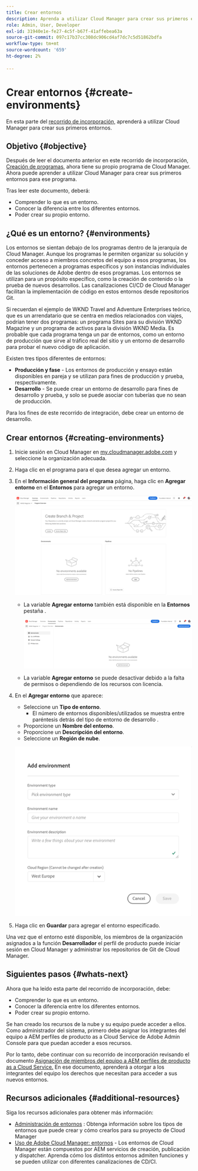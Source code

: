 ```yaml
---
title: Crear entornos
description: Aprenda a utilizar Cloud Manager para crear sus primeros entornos.
role: Admin, User, Developer
exl-id: 31940e1e-fe27-4c5f-b67f-41affebea63a
source-git-commit: 097c17b37cc308dc906cd4af7dc7c5d51862bdfa
workflow-type: tm+mt
source-wordcount: '659'
ht-degree: 2%

---
```


# Crear entornos {#create-environments}

En esta parte del [recorrido de incorporación,](overview.md) aprenderá a utilizar Cloud Manager para crear sus primeros entornos.

## Objetivo {#objective}

Después de leer el documento anterior en este recorrido de incorporación, [Creación de programas,](create-program.md) ahora tiene su propio programa de Cloud Manager. Ahora puede aprender a utilizar Cloud Manager para crear sus primeros entornos para ese programa.

Tras leer este documento, deberá:

* Comprender lo que es un entorno.
* Conocer la diferencia entre los diferentes entornos.
* Poder crear su propio entorno.

## ¿Qué es un entorno? {#environments}

Los entornos se sientan debajo de los programas dentro de la jerarquía de Cloud Manager. Aunque los programas le permiten organizar su solución y conceder acceso a miembros concretos del equipo a esos programas, los entornos pertenecen a programas específicos y son instancias individuales de las soluciones de Adobe dentro de esos programas. Los entornos se utilizan para un propósito específico, como la creación de contenido o la prueba de nuevos desarrollos. Las canalizaciones CI/CD de Cloud Manager facilitan la implementación de código en estos entornos desde repositorios Git.

Si recuerdan el ejemplo de WKND Travel and Adventure Enterprises teórico, que es un arrendatario que se centra en medios relacionados con viajes, podrían tener dos programas: un programa Sites para su división WKND Magazine y un programa de activos para la división WKND Media. Es probable que cada programa tenga un par de entornos, como un entorno de producción que sirve al tráfico real del sitio y un entorno de desarrollo para probar el nuevo código de aplicación.

Existen tres tipos diferentes de entornos:

* **Producción y fase** - Los entornos de producción y ensayo están disponibles en pareja y se utilizan para fines de producción y prueba, respectivamente.
* **Desarrollo** - Se puede crear un entorno de desarrollo para fines de desarrollo y prueba, y solo se puede asociar con tuberías que no sean de producción.

Para los fines de este recorrido de integración, debe crear un entorno de desarrollo.

## Crear entornos {#creating-environments}

1. Inicie sesión en Cloud Manager en [my.cloudmanager.adobe.com](https://my.cloudmanager.adobe.com/) y seleccione la organización adecuada.

1. Haga clic en el programa para el que desea agregar un entorno.

1. En el **Información general del programa** página, haga clic en **Agregar entorno** en el **Entornos** para agregar un entorno.

   ![Tarjeta de entorno](/help/implementing/cloud-manager/assets/no-environments.png)

   * La variable **Agregar entorno** también está disponible en la **Entornos** pestaña .

      ![Pestaña Entornos](/help/implementing/cloud-manager/assets/environments-tab.png)

   * La variable **Agregar entorno** se puede desactivar debido a la falta de permisos o dependiendo de los recursos con licencia.

1. En el **Agregar entorno** que aparece:

   * Seleccione un **Tipo de entorno**.
      * El número de entornos disponibles/utilizados se muestra entre paréntesis detrás del tipo de entorno de desarrollo .
   * Proporcione un **Nombre del entorno**.
   * Proporcione un **Descripción del entorno**.
   * Seleccione un **Región de nube**.

   ![Agregar cuadro de diálogo de entorno](/help/implementing/cloud-manager/assets/add-environment2.png)

1. Haga clic en **Guardar** para agregar el entorno especificado.

Una vez que el entorno esté disponible, los miembros de la organización asignados a la función **Desarrollador** el perfil de producto puede iniciar sesión en Cloud Manager y administrar los repositorios de Git de Cloud Manager.

## Siguientes pasos {#whats-next}

Ahora que ha leído esta parte del recorrido de incorporación, debe:

* Comprender lo que es un entorno.
* Conocer la diferencia entre los diferentes entornos.
* Poder crear su propio entorno.

Se han creado los recursos de la nube y su equipo puede acceder a ellos. Como administrador del sistema, primero debe asignar los integrantes del equipo a AEM perfiles de producto as a Cloud Service de Adobe Admin Console para que puedan acceder a esos recursos.

Por lo tanto, debe continuar con su recorrido de incorporación revisando el documento [Asignación de miembros del equipo a AEM perfiles de producto as a Cloud Service.](assign-profiles-aem.md)  En ese documento, aprenderá a otorgar a los integrantes del equipo los derechos que necesitan para acceder a sus nuevos entornos.

## Recursos adicionales {#additional-resources}

Siga los recursos adicionales para obtener más información:

* [Administración de entornos](/help/implementing/cloud-manager/manage-environments.md) : Obtenga información sobre los tipos de entornos que puede crear y cómo crearlos para su proyecto de Cloud Manager
* [Uso de Adobe Cloud Manager: entornos](https://experienceleague.adobe.com/docs/experience-manager-learn/cloud-service/cloud-manager/environments.html) - Los entornos de Cloud Manager están compuestos por AEM servicios de creación, publicación y dispatcher. Aprenda cómo los distintos entornos admiten funciones y se pueden utilizar con diferentes canalizaciones de CD/CI.

